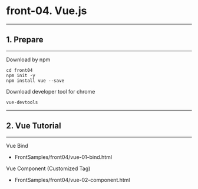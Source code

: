 # front-04. Vue.js
________________________________________
## 1. Prepare
________________________________________
Download by npm

```shell
cd front04
npm init -y
npm install vue --save
```

Download developer tool for chrome

```text
vue-devtools
```

________________________________________
## 2. Vue Tutorial
________________________________________
Vue Bind

- FrontSamples/front04/vue-01-bind.html

Vue Component (Customized Tag)

- FrontSamples/front04/vue-02-component.html